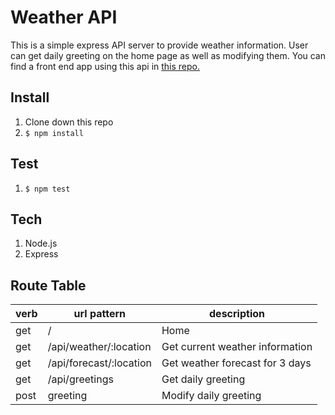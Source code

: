 # Weather API

This is a simple express API server to provide weather information. User can get daily greeting on the home page as well as modifying them. You can find a front end app using this api in [this repo.](https://github.com/superpower1/SinefaTechnicalAssessment2)

## Install
1. Clone down this repo
2. `$ npm install`

## Test
1. `$ npm test`

## Tech
1. Node.js
2. Express

## Route Table
verb | url pattern | description
------------ | ------------- | ------
get | / | Home
get | /api/weather/:location | Get current weather information
get | /api/forecast/:location | Get weather forecast for 3 days
get | /api/greetings | Get daily greeting
post | greeting | Modify daily greeting
